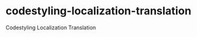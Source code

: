 codestyling-localization-translation
====================================

Codestyling Localization Translation
